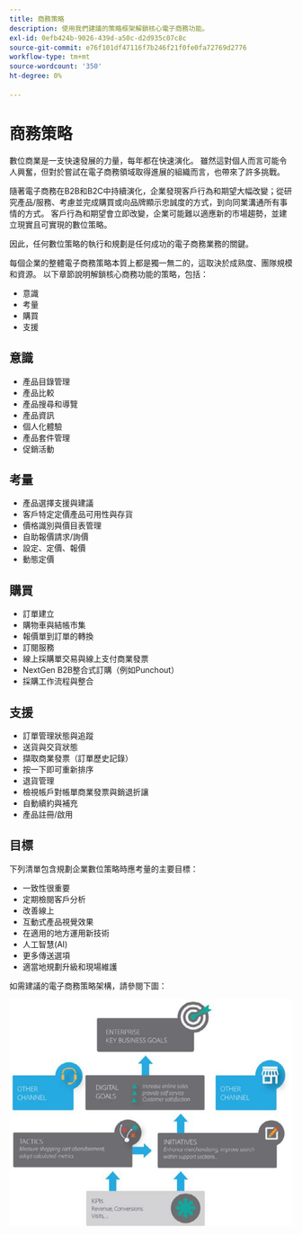 ```yaml
---
title: 商務策略
description: 使用我們建議的策略框架解鎖核心電子商務功能。
exl-id: 0efb424b-9026-439d-a50c-d2d935c07c8c
source-git-commit: e76f101df47116f7b246f21f0fe0fa72769d2776
workflow-type: tm+mt
source-wordcount: '350'
ht-degree: 0%

---
```


# 商務策略

數位商業是一支快速發展的力量，每年都在快速演化。 雖然這對個人而言可能令人興奮，但對於嘗試在電子商務領域取得進展的組織而言，也帶來了許多挑戰。

隨著電子商務在B2B和B2C中持續演化，企業發現客戶行為和期望大幅改變；從研究產品/服務、考慮並完成購買或向品牌顯示忠誠度的方式，到向同業溝通所有事情的方式。 客戶行為和期望會立即改變，企業可能難以適應新的市場趨勢，並建立現實且可實現的數位策略。

因此，任何數位策略的執行和規劃是任何成功的電子商務業務的關鍵。

每個企業的整體電子商務策略本質上都是獨一無二的，這取決於成熟度、團隊規模和資源。 以下章節說明解鎖核心商務功能的策略，包括：

- 意識
- 考量
- 購買
- 支援

## 意識

- 產品目錄管理
- 產品比較
- 產品搜尋和導覽
- 產品資訊
- 個人化體驗
- 產品套件管理
- 促銷活動

## 考量

- 產品選擇支援與建議
- 客戶特定定價產品可用性與存貨
- 價格識別與價目表管理
- 自助報價請求/詢價
- 設定、定價、報價
- 動態定價

## 購買

- 訂單建立
- 購物車與結帳市集
- 報價單到訂單的轉換
- 訂閱服務
- 線上採購單交易與線上支付商業發票
- NextGen B2B整合式訂購（例如Punchout）
- 採購工作流程與整合

## 支援

- 訂單管理狀態與追蹤
- 送貨與交貨狀態
- 擷取商業發票（訂單歷史記錄）
- 按一下即可重新排序
- 退貨管理
- 檢視帳戶對帳單商業發票與銷退折讓
- 自動續約與補充
- 產品註冊/啟用

## 目標

下列清單包含規劃企業數位策略時應考量的主要目標：

- 一致性很重要
- 定期檢閱客戶分析
- 改善線上
- 互動式產品視覺效果
- 在適用的地方運用新技術
- 人工智慧(AI)
- 更多傳送選項
- 適當地規劃升級和現場維護

如需建議的電子商務策略架構，請參閱下圖：

![商務策略架構圖](../../assets/playbooks/commerce-strategy-framework.png)

